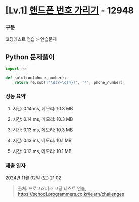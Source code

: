 # [Lv.1] [핸드폰 번호 가리기](https://school.programmers.co.kr/learn/courses/30/lessons/12948?language=python3) - 12948 

### 구분

코딩테스트 연습 > 연습문제

## Python 문제풀이

```py
import re

def solution(phone_number):
    return re.sub(r'\d(?=\d{4})', '*', phone_number);
```

### 성능 요약

1. 시간: 0.14 ms, 메모리: 10.3 MB

2. 시간: 0.14 ms, 메모리: 10.3 MB
3. 시간: 0.13 ms, 메모리: 10.3 MB
4. 시간: 0.13 ms, 메모리: 10.1 MB
5. 시간: 0.12 ms, 메모리: 10.1 MB

### 제출 일자

2024년 11월 02일 (토) 21:02

> 출처: 프로그래머스 코딩 테스트 연습, https://school.programmers.co.kr/learn/challenges